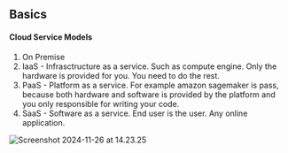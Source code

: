 ## Basics

#### Cloud Service Models

1. On Premise
2. IaaS - Infrasctructure as a service. Such as compute engine. Only the hardware is provided for you. You need to do the rest.
3. PaaS - Platform as a service. For example amazon sagemaker is pass, because both hardware and software is provided by the platform and you only responsible for writing your code.
4. SaaS - Software as a service. End user is the user. Any online application.

![Screenshot 2024-11-26 at 14.23.25](https://p.ipic.vip/bpr5mc.png)



